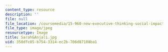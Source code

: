 ```yaml
---
content_type: resource
description: ''
file: null
file_location: /coursemedia/15-960-new-executive-thinking-social-impact-technology-projects-fall-2017-spring-2018/358dfc05b7543314ec2b706d87108ba1_Sarah-Anjali.jpg
file_type: image/jpeg
resourcetype: Image
title: Sarah&Anjali.jpg
uid: 358dfc05-b754-3314-ec2b-706d87108ba1
---
```

